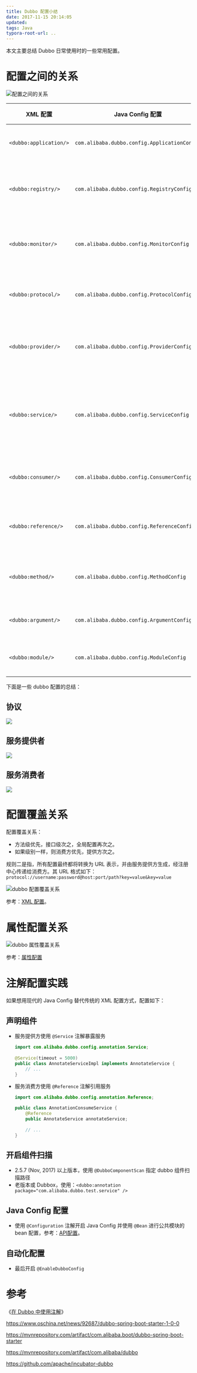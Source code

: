 ```yaml
---
title: Dubbo 配置小结
date: 2017-11-15 20:14:05
updated:
tags: Java
typora-root-url: ..
---
```


本文主要总结 Dubbo 日常使用时的一些常用配置。

# 配置之间的关系

![配置之间的关系](/img/java/dubbo/dubbo-config.jpg)

| XML 配置               | Java Config 配置                             | 配置         | 解释                                                         |
| ---------------------- | -------------------------------------------- | ------------ | ------------------------------------------------------------ |
| `<dubbo:application/>` | `com.alibaba.dubbo.config.ApplicationConfig` | 应用配置     | 用于配置当前应用信息，不管该应用是提供者还是消费者           |
| `<dubbo:registry/>`    | `com.alibaba.dubbo.config.RegistryConfig`    | 注册中心配置 | 用于配置连接注册中心相关信息                                 |
| `<dubbo:monitor/>`     | `com.alibaba.dubbo.config.MonitorConfig`     | 监控中心配置 | 用于配置连接监控中心相关信息，可选                           |
| `<dubbo:protocol/>`    | `com.alibaba.dubbo.config.ProtocolConfig`    | 协议配置     | 用于配置提供服务的协议信息，协议由提供方指定，消费方**被动接受** |
| `<dubbo:provider/>`    | `com.alibaba.dubbo.config.ProviderConfig`    | 提供方配置   | 当 `ProtocolConfig` 和 `ServiceConfig` 某属性没有配置时，采用此缺省值，可选 |
| `<dubbo:service/>`     | `com.alibaba.dubbo.config.ServiceConfig`     | 服务配置     | 用于暴露一个服务，定义服务的元信息，一个服务可以用多个协议暴露，一个服务也可以注册到多个注册中心。对应注解：`@Service` |
| `<dubbo:consumer/>`    | `com.alibaba.dubbo.config.ConsumerConfig`    | 消费方配置   | 当 `ReferenceConfig` 某属性没有配置时，采用此缺省值，可选    |
| `<dubbo:reference/>`   | `com.alibaba.dubbo.config.ReferenceConfig`   | 引用配置     | 用于创建一个远程服务代理，一个引用可以指向多个注册中心。对应注解：`@Reference` |
| `<dubbo:method/>`      | `com.alibaba.dubbo.config.MethodConfig`      | 方法配置     | 用于 `ServiceConfig` 和 `ReferenceConfig` 指定方法级的配置信息 |
| `<dubbo:argument/>`    | `com.alibaba.dubbo.config.ArgumentConfig`    | 参数配置     | 用于指定方法参数配置                                         |
| `<dubbo:module/>`      | `com.alibaba.dubbo.config.ModuleConfig`      | 模块配置     | 用于配置当前模块信息，可选                                   |

下面是一些 dubbo 配置的总结：

## 协议

![](/img/java/dubbo/dubbo_protocol.png)

## 服务提供者

![](/img/java/dubbo/provider.png)

## 服务消费者

![](/img/java/dubbo/consumer.png)

# 配置覆盖关系

配置覆盖关系：

* 方法级优先，接口级次之，全局配置再次之。
* 如果级别一样，则消费方优先，提供方次之。

规则二是指，所有配置最终都将转换为 URL 表示，并由服务提供方生成，经注册中心传递给消费方。其 URL 格式如下：`protocol://username:password@host:port/path?key=value&key=value`

![dubbo 配置覆盖关系](/img/java/dubbo/dubbo-config-override.jpg)

参考：[XML 配置](http://dubbo.apache.org/zh-cn/docs/user/configuration/xml.html)。

# 属性配置关系

![dubbo 属性覆盖关系](/img/java/dubbo/dubbo-properties-override.jpg)

参考：[属性配置](http://dubbo.apache.org/zh-cn/docs/user/configuration/properties.html)

# 注解配置实践

如果想用现代的 Java Config 替代传统的 XML 配置方式，配置如下：

## 声明组件

* 服务提供方使用 `@Service` 注解暴露服务

  ```java
  import com.alibaba.dubbo.config.annotation.Service;
   
  @Service(timeout = 5000)
  public class AnnotateServiceImpl implements AnnotateService { 
      // ...
  }
  ```

* 服务消费方使用 `@Reference` 注解引用服务

  ```java
  import com.alibaba.dubbo.config.annotation.Reference;
  
  public class AnnotationConsumeService {
      @Reference
      public AnnotateService annotateService;
      
      // ...
  }
  ```

## 开启组件扫描

* 2.5.7 (Nov, 2017) 以上版本，使用 `@DubboComponentScan` 指定 dubbo 组件扫描路径
* 老版本或 Dubbox，使用：`<dubbo:annotation package="com.alibaba.dubbo.test.service" /> `

## Java Config 配置

* 使用 `@Configuration` 注解开启 Java Config 并使用 `@Bean` 进行公共模块的 bean 配置，参考：[API配置](http://dubbo.apache.org/zh-cn/docs/user/configuration/api.html)。


## 自动化配置

* 最后开启 `@EnableDubboConfig`

# 参考

《[在 Dubbo 中使用注解](http://dubbo.apache.org/zh-cn/blog/dubbo-annotation.html)》

https://www.oschina.net/news/92687/dubbo-spring-boot-starter-1-0-0

https://mvnrepository.com/artifact/com.alibaba.boot/dubbo-spring-boot-starter

https://mvnrepository.com/artifact/com.alibaba/dubbo

https://github.com/apache/incubator-dubbo
